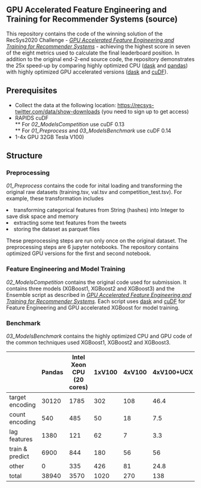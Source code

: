 ## GPU Accelerated Feature Engineering and Training for Recommender Systems (source)

This repository contains the code of the winning solution of the RecSys2020 Challenge - [*GPU Accelerated Feature Engineering and Training for Recommender Systems*](./RecSysChallenge2020.pdf)  - achieving the highest score in seven of the eight metrics used to calculate the final leaderboard position. In addition to the original end-2-end source code, the repository demonstrates the 25x speed-up by comparing highly optimized CPU ([dask](https://dask.org/) and [pandas](https://pandas.pydata.org/pandas-docs/stable/index.html)) with highly optimized GPU accelerated versions ([dask](https://dask.org/) and [cuDF](https://github.com/rapidsai/cudf)).

## Prerequisites
* Collect the data at the following location: https://recsys-twitter.com/data/show-downloads (you need to sign up to get access)
* RAPIDS cuDF<br>
** For *02_ModelsCompetition* use cuDF 0.13<br>
** For *01_Preprocess* and *03_ModelsBenchmark* use cuDF 0.14
* 1-4x GPU 32GB Tesla V100)

## Structure

### Preprocessing

*01_Preprocess* contains the code for inital loading and transforming the original raw datasets (training.tsv, val.tsv and competition_test.tsv). For example, these transformation includes 
<li> transforming categorical features from String (hashes) into Integer to save disk space and memory
<li> extracting some text features from the tweets
<li> storing the dataset as parquet files

These preprocessing steps are run only once on the original dataset. The preprocessing steps are 6 jupyter notebooks. The repository contains optimized GPU versions for the first and second notebook.

### Feature Engineering and Model Training

*02_ModelsCompetition* contains the original code used for submission. It contains three models (XGBoost1, XGBoost2 and XGBoost3) and the Ensemble script as described in [*GPU Accelerated Feature Engineering and Training for Recommender Systems*](./RecSysChallenge2020.pdf). Each script uses [dask](https://dask.org/) and [cuDF](https://github.com/rapidsai/cudf) for Feature Engineering and GPU accelerated XGBoost for model training.

### Benchmark

*03_ModelsBenchmark* contains the highly optimized CPU and GPU code of the common techniques used XGBoost1, XGBoost2 and XGBoost3.

|                 | Pandas | Intel Xeon CPU (20 cores) | 1xV100 | 4xV100 | 4xV100+UCX |
|-----------------|--------|---------------------------|--------|--------|------------|
| target encoding |  30120 |                      1785 |    302 |    108 |       46.4 |
| count encoding  |    540 |                       485 |     50 |     18 |        7.5 |
| lag features    |   1380 |                       121 |     62 |      7 |        3.3 |
| train & predict |   6900 |                       844 |    180 |     56 |         56 |
| other           |      0 |                       335 |    426 |     81 |       24.8 |
| total           |  38940 |                      3570 |   1020 |    270 |        138 |


